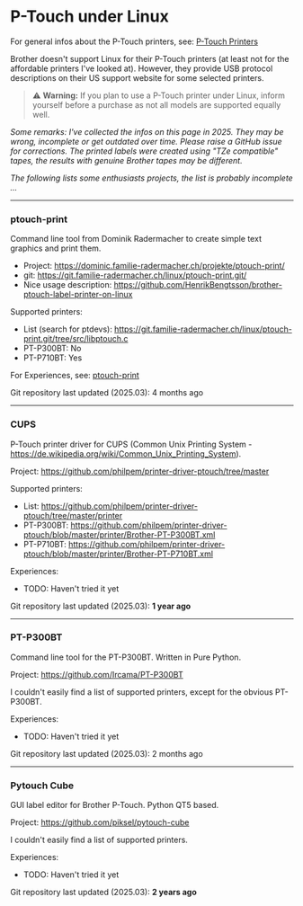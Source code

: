 # P-Touch under Linux

For general infos about the P-Touch printers, see: [P-Touch Printers](./P-Touch-Printers.md)

Brother doesn't support Linux for their P-Touch printers (at least not for the affordable printers I've looked at). However, they provide USB protocol descriptions on their US support website for some selected printers.

> :warning: **Warning:** If you plan to use a P-Touch printer under Linux, inform yourself before a purchase as not all models are supported equally well.

*Some remarks: I've collected the infos on this page in 2025. They may be wrong, incomplete or get outdated over time. Please raise a GitHub issue for corrections. The printed labels were created using "TZe compatible" tapes, the results with genuine Brother tapes may be different.*

*The following lists some enthusiasts projects, the list is probably incomplete ...*

---

### ptouch-print

Command line tool from Dominik Radermacher to create simple text graphics and print them.

* Project: https://dominic.familie-radermacher.ch/projekte/ptouch-print/
* git: https://git.familie-radermacher.ch/linux/ptouch-print.git/
* Nice usage description: https://github.com/HenrikBengtsson/brother-ptouch-label-printer-on-linux

Supported printers:
* List (search for ptdevs): https://git.familie-radermacher.ch/linux/ptouch-print.git/tree/src/libptouch.c
* PT-P300BT: No
* PT-P710BT: Yes

For Experiences, see: [ptouch-print](./P-Touch-Linux-ptouch-print.md)

Git repository last updated (2025.03): 4 months ago

---

### CUPS
P-Touch printer driver for CUPS (Common Unix Printing System - https://de.wikipedia.org/wiki/Common_Unix_Printing_System).

Project: https://github.com/philpem/printer-driver-ptouch/tree/master

Supported printers:
* List: https://github.com/philpem/printer-driver-ptouch/tree/master/printer
* PT-P300BT: https://github.com/philpem/printer-driver-ptouch/blob/master/printer/Brother-PT-P300BT.xml
* PT-P710BT: https://github.com/philpem/printer-driver-ptouch/blob/master/printer/Brother-PT-P710BT.xml

Experiences:
* TODO: Haven't tried it yet

Git repository last updated (2025.03): **1 year ago**

---

### PT-P300BT

Command line tool for the PT-P300BT. Written in Pure Python.

Project: https://github.com/Ircama/PT-P300BT

I couldn't easily find a list of supported printers, except for the obvious PT-P300BT.

Experiences:
* TODO: Haven't tried it yet

Git repository last updated (2025.03): 2 months ago

---

### Pytouch Cube

GUI label editor for Brother P-Touch. Python QT5 based.

Project: https://github.com/piksel/pytouch-cube

I couldn't easily find a list of supported printers.

Experiences:
* TODO: Haven't tried it yet

Git repository last updated (2025.03): **2 years ago**
